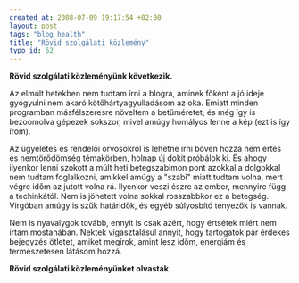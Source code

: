 ```yaml
--- 
created_at: 2008-07-09 19:17:54 +02:00
layout: post
tags: "blog health"
title: "Rövid szolgálati közlemény"
typo_id: 52
---
```

**Rövid szolgálati közleményünk következik.**

Az elmúlt hetekben nem tudtam írni a blogra, aminek főként a jó ideje gyógyulni nem akaró kötőhártyagyulladásom az oka. Emiatt minden programban másfélszeresre növeltem a betűméretet, és még így is bezoomolva gépezek sokszor, mivel amúgy homályos lenne a kép (ezt is így írom).

Az ügyeletes és rendelői orvosokról is lehetne írni bőven hozzá nem értés és nemtörődömség témakörben, holnap új dokit próbálok ki. És ahogy ilyenkor lenni szokott a múlt heti betegszabimon pont azokkal a dolgokkal nem tudtam foglalkozni, amikkel amúgy a "szabi" miatt tudtam volna, mert végre időm az jutott volna rá. Ilyenkor veszi észre az ember, mennyire függ a techinkától. Nem is jöhetett volna sokkal rosszabbkor ez a betegség. Virgóban amúgy is szűk határidők, és egyéb súlyosbító tényezők is vannak.

Nem is nyavalygok tovább, ennyit is csak azért, hogy értsétek miért nem írtam mostanában. Nektek vígasztalásul annyit, hogy tartogatok pár érdekes bejegyzés ötletet, amiket megírok, amint lesz időm, energiám és természetesen látásom hozzá.

**Rövid szolgálati közleményünket olvasták.**

